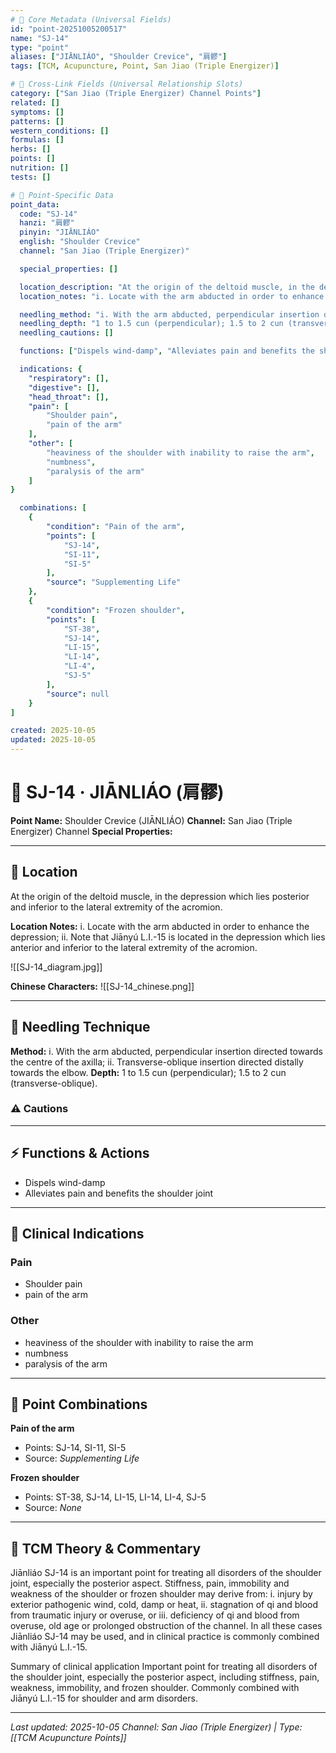 ```yaml
---
# 🔹 Core Metadata (Universal Fields)
id: "point-20251005200517"
name: "SJ-14"
type: "point"
aliases: ["JIĀNLIÁO", "Shoulder Crevice", "肩髎"]
tags: [TCM, Acupuncture, Point, San Jiao (Triple Energizer)]

# 🔹 Cross-Link Fields (Universal Relationship Slots)
category: ["San Jiao (Triple Energizer) Channel Points"]
related: []
symptoms: []
patterns: []
western_conditions: []
formulas: []
herbs: []
points: []
nutrition: []
tests: []

# 🔹 Point-Specific Data
point_data:
  code: "SJ-14"
  hanzi: "肩髎"
  pinyin: "JIĀNLIÁO"
  english: "Shoulder Crevice"
  channel: "San Jiao (Triple Energizer)"

  special_properties: []

  location_description: "At the origin of the deltoid muscle, in the depression which lies posterior and inferior to the lateral extremity of the acromion."
  location_notes: "i. Locate with the arm abducted in order to enhance the depression; ii. Note that Jiānyú L.I.-15 is located in the depression which lies anterior and inferior to the lateral extremity of the acromion."

  needling_method: "i. With the arm abducted, perpendicular insertion directed towards the centre of the axilla; ii. Transverse-oblique insertion directed distally towards the elbow."
  needling_depth: "1 to 1.5 cun (perpendicular); 1.5 to 2 cun (transverse-oblique)."
  needling_cautions: []

  functions: ["Dispels wind-damp", "Alleviates pain and benefits the shoulder joint"]

  indications: {
    "respiratory": [],
    "digestive": [],
    "head_throat": [],
    "pain": [
        "Shoulder pain",
        "pain of the arm"
    ],
    "other": [
        "heaviness of the shoulder with inability to raise the arm",
        "numbness",
        "paralysis of the arm"
    ]
}

  combinations: [
    {
        "condition": "Pain of the arm",
        "points": [
            "SJ-14",
            "SI-11",
            "SI-5"
        ],
        "source": "Supplementing Life"
    },
    {
        "condition": "Frozen shoulder",
        "points": [
            "ST-38",
            "SJ-14",
            "LI-15",
            "LI-14",
            "LI-4",
            "SJ-5"
        ],
        "source": null
    }
]

created: 2025-10-05
updated: 2025-10-05
---
```


# 📍 SJ-14 · JIĀNLIÁO (肩髎)

**Point Name:** Shoulder Crevice (JIĀNLIÁO)
**Channel:** San Jiao (Triple Energizer) Channel
**Special Properties:** 

---

## 📍 Location

At the origin of the deltoid muscle, in the depression which lies posterior and inferior to the lateral extremity of the acromion.

**Location Notes:**
i. Locate with the arm abducted in order to enhance the depression; ii. Note that Jiānyú L.I.-15 is located in the depression which lies anterior and inferior to the lateral extremity of the acromion.

![[SJ-14_diagram.jpg]]

**Chinese Characters:** ![[SJ-14_chinese.png]]

---

## 🔧 Needling Technique

**Method:** i. With the arm abducted, perpendicular insertion directed towards the centre of the axilla; ii. Transverse-oblique insertion directed distally towards the elbow.
**Depth:** 1 to 1.5 cun (perpendicular); 1.5 to 2 cun (transverse-oblique).

### ⚠️ Cautions

---

## ⚡ Functions & Actions
- Dispels wind-damp
- Alleviates pain and benefits the shoulder joint

---

## 🎯 Clinical Indications

### Pain
- Shoulder pain
- pain of the arm

### Other
- heaviness of the shoulder with inability to raise the arm
- numbness
- paralysis of the arm

---

## 🔗 Point Combinations

**Pain of the arm**
- Points: SJ-14, SI-11, SI-5
- Source: *Supplementing Life*

**Frozen shoulder**
- Points: ST-38, SJ-14, LI-15, LI-14, LI-4, SJ-5
- Source: *None*

---

## 🧬 TCM Theory & Commentary

Jiānliáo SJ-14 is an important point for treating all disorders of the shoulder joint, especially the posterior aspect. Stiffness, pain, immobility and weakness of the shoulder or frozen shoulder may derive from: i. injury by exterior pathogenic wind, cold, damp or heat, ii. stagnation of qi and blood from traumatic injury or overuse, or iii. deficiency of qi and blood from overuse, old age or prolonged obstruction of the channel. In all these cases Jiānliáo SJ-14 may be used, and in clinical practice is commonly combined with Jiānyú L.I.-15.

Summary of clinical application
Important point for treating all disorders of the shoulder joint, especially the posterior aspect, including stiffness, pain, weakness, immobility, and frozen shoulder.
Commonly combined with Jiānyú L.I.-15 for shoulder and arm disorders.

---

*Last updated: 2025-10-05*
*Channel: San Jiao (Triple Energizer) | Type: [[TCM Acupuncture Points]]*
